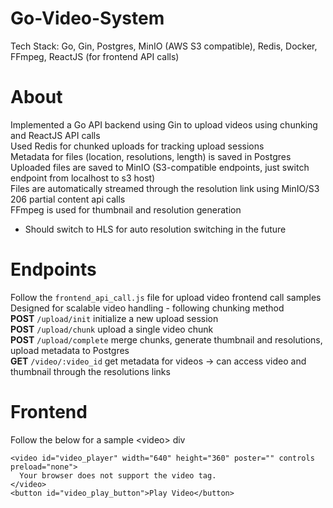# Go-Video-System
Tech Stack: Go, Gin, Postgres, MinIO (AWS S3 compatible), Redis, Docker, FFmpeg, ReactJS (for frontend API calls)

# About
Implemented a Go API backend using Gin to upload videos using chunking and ReactJS API calls <br/>
Used Redis for chunked uploads for tracking upload sessions <br/>
Metadata for files (location, resolutions, length) is saved in Postgres <br/>
Uploaded files are saved to MinIO (S3-compatible endpoints, just switch endpoint from localhost to s3 host) <br/>
Files are automatically streamed through the resolution link using MinIO/S3 206 partial content api calls <br/>
FFmpeg is used for thumbnail and resolution generation 
- Should switch to HLS for auto resolution switching in the future 

# Endpoints
Follow the `frontend_api_call.js` file for upload video frontend call samples <br/>
Designed for scalable video handling - following chunking method <br/> 
**POST** `/upload/init` initialize a new upload session <br/>
**POST** `/upload/chunk` upload a single video chunk <br/>
**POST** `/upload/complete` merge chunks, generate thumbnail and resolutions, upload metadata to Postgres <br/>
**GET** `/video/:video_id` get metadata for videos -> can access video and thumbnail through the resolutions links <br/>

# Frontend
Follow the below for a sample \<video\> div <br/>
```
<video id="video_player" width="640" height="360" poster="" controls preload="none">
  Your browser does not support the video tag.
</video>
<button id="video_play_button">Play Video</button>
```
